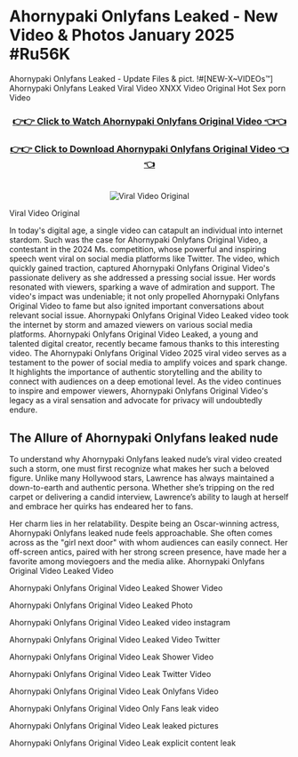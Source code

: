 # Ahornypaki Onlyfans Leaked - New Video & Photos January 2025 #Ru56K

Ahornypaki Onlyfans Leaked - Update Files & pict. !#[NEW-X~VIDEOs™] Ahornypaki Onlyfans Leaked Viral Video XNXX Video Original Hot Sex porn Video
<br>
<div align="center">
<h3><a href="https://links2leaks.com?utm_source=ahornypaki&utm_medium=gitlong" rel="nofollow">👉👉 Click to Watch Ahornypaki Onlyfans Original Video 👈👈</a></h3>
<h3><a href="https://links2leaks.com?utm_source=ahornypaki&utm_medium=gitlong" rel="nofollow">👉👉 Click to Download Ahornypaki Onlyfans Original Video 👈👈</a></h3>
<br>
<a href="https://links2leaks.com?utm_source=ahornypaki&utm_medium=gitlong" rel="nofollow"><img src="https://i.ibb.co/Gkj2r4b/banner.png" alt="Viral Video Original" style="max-width: 100%; display: inline-block;" data-target="animated-image.originalImage"></a>
</div>

Viral Video Original

In today's digital age, a single video can catapult an individual into internet stardom. Such was the case for Ahornypaki Onlyfans Original Video, a contestant in the 2024 Ms. competition, whose powerful and inspiring speech went viral on social media platforms like Twitter.
The video, which quickly gained traction, captured Ahornypaki Onlyfans Original Video's passionate delivery as she addressed a pressing social issue. Her words resonated with viewers, sparking a wave of admiration and support. The video's impact was undeniable; it not only propelled Ahornypaki Onlyfans Original Video to fame but also ignited important conversations about relevant social issue.
Ahornypaki Onlyfans Original Video Leaked video took the internet by storm and amazed viewers on various social media platforms. Ahornypaki Onlyfans Original Video Leaked, a young and talented digital creator, recently became famous thanks to this interesting video.
The Ahornypaki Onlyfans Original Video 2025 viral video serves as a testament to the power of social media to amplify voices and spark change. It highlights the importance of authentic storytelling and the ability to connect with audiences on a deep emotional level. As the video continues to inspire and empower viewers, Ahornypaki Onlyfans Original Video's legacy as a viral sensation and advocate for privacy will undoubtedly endure.

<h2>The Allure of Ahornypaki Onlyfans leaked nude</h2>


To understand why Ahornypaki Onlyfans leaked nude’s viral video created such a storm, one must first recognize what makes her such a beloved figure. Unlike many Hollywood stars, Lawrence has always maintained a down-to-earth and authentic persona. Whether she’s tripping on the red carpet or delivering a candid interview, Lawrence’s ability to laugh at herself and embrace her quirks has endeared her to fans.

Her charm lies in her relatability. Despite being an Oscar-winning actress, Ahornypaki Onlyfans leaked nude feels approachable. She often comes across as the "girl next door" with whom audiences can easily connect. Her off-screen antics, paired with her strong screen presence, have made her a favorite among moviegoers and the media alike.
Ahornypaki Onlyfans Original Video Leaked Video

Ahornypaki Onlyfans Original Video Leaked Shower Video

Ahornypaki Onlyfans Original Video Leaked Photo

Ahornypaki Onlyfans Original Video Leaked video instagram

Ahornypaki Onlyfans Original Video Leaked Video Twitter

Ahornypaki Onlyfans Original Video Leak Shower Video

Ahornypaki Onlyfans Original Video Leak Twitter Video

Ahornypaki Onlyfans Original Video Leak Onlyfans Video

Ahornypaki Onlyfans Original Video Only Fans leak video

Ahornypaki Onlyfans Original Video Leak leaked pictures

Ahornypaki Onlyfans Original Video Leak explicit content leak